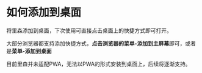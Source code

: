 # 如何添加到桌面
将里森添加到桌面，下次使用可直接点击桌面上的快捷方式即可打开。

大部分浏览器都支持添加快捷方式，**点击浏览器的菜单-添加到主屏幕**即可，或者是**菜单-添加到桌面**

目前里森并未适配PWA，无法以PWA的形式安装到桌面上，后续将逐渐支持。


